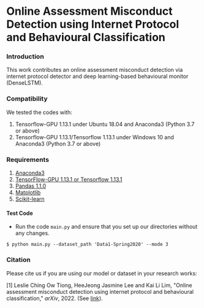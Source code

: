 # Online Assessment Misconduct Detection using Internet Protocol and Behavioural Classification


### Introduction
This work contributes an online assessment misconduct detection via internet protocol detector and deep learning-based behavioural monitor (DenseLSTM).


### Compatibility
We tested the codes with:
  1) Tensorflow-GPU 1.13.1 under Ubuntu 18.04 and Anaconda3 (Python 3.7 or above)
  2) Tensorflow-GPU 1.13.1/Tensorflow 1.13.1 under Windows 10 and Anaconda3 (Python 3.7 or above)


### Requirements
  1) [Anaconda3](https://www.anaconda.com/distribution/#download-section)
  2) [TensorFlow-GPU 1.13.1 or Tensorflow 1.13.1](https://www.tensorflow.org/install/pip)
  3) [Pandas 1.1.0](https://pandas.pydata.org/)
  4) [Matplotlib](https://matplotlib.org/stable/)
  5) [Scikit-learn](https://scikit-learn.org/stable/install.html)


#### Test Code
- Run the code `main.py` and ensure that you set up our directories without any changes.
```shell
$ python main.py --dataset_path 'Data1-Spring2020' --mode 3
```

### Citation
Please cite us if you are using our model or dataset in your research works: <br />

[1] Leslie Ching Ow Tiong, HeeJeong Jasmine Lee and Kai Li Lim, "Online assessment misconduct detection using internet protocol and behavioural classification," *arXiv*, 2022. (See [link](https://arxiv.org/abs/2201.13226)).
